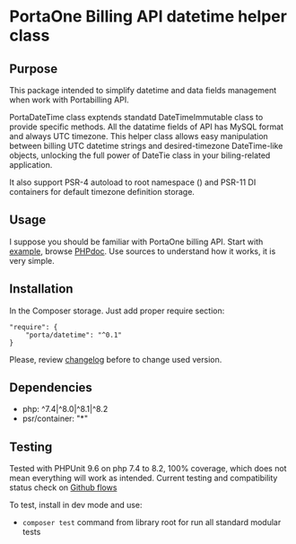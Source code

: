 # PortaOne Billing API datetime helper class

## Purpose
This package intended to simplify datetime and data fields management when work 
with Portabilling API.

PortaDateTime class exptends standatd DateTimeImmutable class to provide specific methods. 
All the datatime fields of API has MySQL format and always UTC timezone. This helper 
class allows easy manipulation between billing UTC datetime strings and desired-timezone
DateTime-like objects, unlocking the full power of DateTie class in your biling-related 
application.

It also support PSR-4 autoload to root namespace (\) and PSR-11 DI containers for 
default timezone definition storage.

## Usage
I suppose you should be familiar with PortaOne billing API. Start with 
[example](https://github.com/portabilling/datetime/blob/master/examples/UsageExample.php), 
browse [PHPdoc](https://portabilling.github.io/datetime/). Use sources to understand 
how it works, it is very simple.

## Installation
In the Composer storage. Just add proper require section:
```
"require": {
    "porta/datetime": "^0.1"
}
```
Please, review [changelog](https://github.com/portabilling/datetime/blob/master/CHANGELOG.MD) before to change used version.

## Dependencies
- php: ^7.4|^8.0|^8.1|^8.2
- psr/container: "*"


## Testing
Tested with PHPUnit 9.6 on php 7.4 to 8.2, 100% coverage, which does not mean everything will work as intended.
Current testing and compatibility status check on [Github flows](https://github.com/portabilling/datetime/actions/workflows/Compatibility.yml)

To test, install in dev mode and use: 
- `composer test` command from library root for run all standard modular tests
